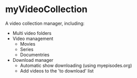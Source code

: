 myVideoCollection
=================

A video collection manager, including:

* Multi video folders
* Video management
	* Movies
	* Series
	* Documentries
* Download manager
	* Automatic show downloading (using myepisodes.org)
	* Add videos to the 'to download' list

